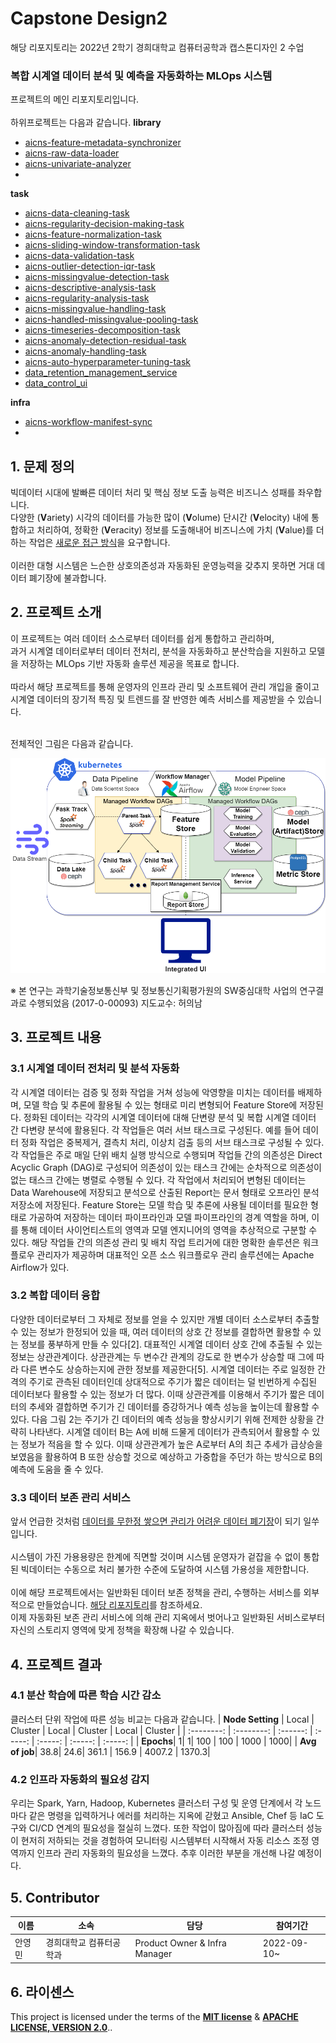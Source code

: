 # Capstone Design2

해당 리포지토리는 2022년 2학기 경희대학교 컴퓨터공학과 캡스톤디자인 2 수업
### 복합 시계열 데이터 분석 및 예측을 자동화하는 MLOps 시스템
프로젝트의 메인 리포지토리입니다.<br><br>
하위프로젝트는 다음과 같습니다.
<b>library</b>
- [aicns-feature-metadata-synchronizer](https://github.com/Youngmin-An/aicns-feature-metadata-synchronizer)
- [aicns-raw-data-loader](https://github.com/Youngmin-An/aicns-raw-data-loader.git)
- [aicns-univariate-analyzer](https://github.com/Youngmin-An/aicns-univariate-analyzer.git)
- 
<b>task</b>
- [aicns-data-cleaning-task](https://github.com/Youngmin-An/aicns-data-cleaning-task.git)
- [aicns-regularity-decision-making-task](https://github.com/Youngmin-An/aicns-regularity-decision-making-task.git)
- [aicns-feature-normalization-task](https://github.com/Youngmin-An/aicns-feature-normalization-task.git)
- [aicns-sliding-window-transformation-task](https://github.com/Youngmin-An/aicns-sliding-window-transformation-task.git)
- [aicns-data-validation-task](https://github.com/Youngmin-An/aicns-data-validation-task.git)
- [aicns-outlier-detection-iqr-task](https://github.com/Youngmin-An/aicns-outlier-detection-iqr-task.git)
- [aicns-missingvalue-detection-task](https://github.com/Youngmin-An/aicns-missingvalue-detection-task.git)
- [aicns-descriptive-analysis-task](https://github.com/Youngmin-An/aicns-descriptive-analysis-task.git)
- [aicns-regularity-analysis-task](https://github.com/Youngmin-An/aicns-regularity-analysis-task.git)
- [aicns-missingvalue-handling-task](https://github.com/Youngmin-An/aicns-missingvalue-handling-task.git)
- [aicns-handled-missingvalue-pooling-task](https://github.com/Youngmin-An/aicns-handled-missingvalue-pooling-task.git)
- [aicns-timeseries-decomposition-task](https://github.com/Youngmin-An/aicns-timeseries-decomposition-task.git)
- [aicns-anomaly-detection-residual-task](https://github.com/Youngmin-An/aicns-anomaly-detection-residual-task.git)
- [aicns-anomaly-handling-task](https://github.com/Youngmin-An/aicns-anomaly-handling-task.git)
- [aicns-auto-hyperparameter-tuning-task](https://github.com/Youngmin-An/aicns-auto-hyperparameter-tuning-task.git)
- [data_retention_management_service](https://github.com/Sparkhu/data-retention-management-service)
- [data_control_ui](https://github.com/Sparkhu/data-control-ui)

<b>infra</b>
- [aicns-workflow-manifest-sync](https://github.com/Youngmin-An/aicns-workflow-manifest-sync.git)
- 
## 1. 문제 정의
빅데이터 시대에 발빠른 데이터 처리 및 핵심 정보 도출 능력은 비즈니스 성패를 좌우합니다.<br>
다양한 (**V**ariety) 시각의 데이터를 가능한 많이 (**V**olume) 단시간 (**V**elocity) 내에 통합하고 처리하여, 정확한 (**V**eracity) 정보를 도출해내어 비즈니스에 가치 (**V**alue)를 더하는 작업은 <u>새로운 접근 방식</u>을 요구합니다.<br><br>
이러한 대형 시스템은 느슨한 상호의존성과 자동화된 운영능력을 갖추지 못하면 거대 데이터 폐기장에 불과합니다.

## 2. 프로젝트 소개
이 프로젝트는 여러 데이터 소스로부터 데이터를 쉽게 통합하고 관리하며,<br>
과거 시계열 데이터로부터 데이터 전처리, 분석을 자동화하고 분산학습을 지원하고 모델을 저장하는 MLOps 기반 자동화 솔루션 제공을 목표로 합니다.<br><br>
따라서 해당 프로젝트를 통해 운영자의 인프라 관리 및 소프트웨어 관리 개입을 줄이고 시계열 데이터의 장기적 특징 및 트렌드를 잘 반영한 예측 서비스를 제공받을 수 있습니다.<br><br>

전체적인 그림은 다음과 같습니다.

![overview](./images/overview.png)

※ 본 연구는 과학기술정보통신부 및 정보통신기획평가원의 SW중심대학 사업의 연구결과로 수행되었음 (2017-0-00093) 지도교수: 허의남

## 3. 프로젝트 내용
### 3.1 시계열 데이터 전처리 및 분석 자동화

 각 시계열 데이터는 검증 및 정화 작업을 거쳐 성능에 악영향을 미치는 데이터를 배제하며, 모델 학습 및 추론에 활용될 수 있는 형태로 미리 변형되어 Feature Store에 저장된다. 정화된 데이터는 각각의 시계열 데이터에 대해 단변량 분석 및 복합 시계열 데이터 간 다변량 분석에 활용된다. 각 작업들은 여러 서브 태스크로 구성된다. 예를 들어 데이터 정화 작업은 중복제거, 결측치 처리, 이상치 검출 등의 서브 태스크로 구성될 수 있다. 각 작업들은 주로 매일 단위 배치 실행 방식으로 수행되며 작업들 간의 의존성은 Direct Acyclic Graph (DAG)로 구성되어 의존성이 있는 태스크 간에는 순차적으로 의존성이 없는 태스크 간에는 병렬로 수행될 수 있다. 각 작업에서 처리되어 변형된 데이터는 Data Warehouse에 저장되고 분석으로 산출된 Report는 문서 형태로 오프라인 분석 저장소에 저장된다. Feature Store는 모델 학습 및 추론에 사용될 데이터를 필요한 형태로 가공하여 저장하는 데이터 파이프라인과 모델 파이프라인의 경계 역할을 하며, 이를 통해 데이터 사이언티스트의 영역과 모델 엔지니어의 영역을 추상적으로 구분할 수 있다. 해당 작업들 간의 의존성 관리 및 배치 작업 트리거에 대한 명확한 솔루션은 워크플로우 관리자가 제공하며 대표적인 오픈 소스 워크플로우 관리 솔루션에는 Apache Airflow가 있다.

### 3.2 복합 데이터 융합
 다양한 데이터로부터 그 자체로 정보를 얻을 수 있지만 개별 데이터 소스로부터 추출할 수 있는 정보가 한정되어 있을 때, 여러 데이터의 상호 간 정보를 결합하면 활용할 수 있는 정보를 풍부하게 만들 수 있다[2]. 대표적인 시계열 데이터 상호 간에 추출될 수 있는 정보는 상관관계이다. 상관관계는 두 변수간 관계의 강도로 한 변수가 상승할 때 그에 따라 다른 변수도 상승하는지에 관한 정보를 제공한다[5]. 시계열 데이터는 주로 일정한 간격의 주기로 관측된 데이터인데 상대적으로 주기가 짧은 데이터는 덜 빈번하게 수집된 데이터보다 활용할 수 있는 정보가 더 많다. 이때 상관관계를 이용해서 주기가 짧은 데이터의 추세와 결합하면 주기가 긴 데이터를 증강하거나 예측 성능을 높이는데 활용할 수 있다. 다음 그림 2는 주기가 긴 데이터의 예측 성능을 향상시키기 위해 전제한 상황을 간략히 나타낸다. 시계열 데이터 B는 A에 비해 드물게 데이터가 관측되어서 활용할 수 있는 정보가 적음을 할 수 있다. 이때 상관관계가 높은 A로부터 A의 최근 추세가 급상승을 보였음을 활용하여 B 또한 상승할 것으로 예상하고 가중합을 주던가 하는 방식으로 B의 예측에 도움을 줄 수 있다.

### 3.3 데이터 보존 관리 서비스
앞서 언급한 것처럼 <u>데이터를 무한정 쌓으면 관리가 어려운 데이터 폐기장</u>이 되기 일쑤입니다.<br><br>
시스템이 가진 가용용량은 한계에 직면할 것이며 시스템 운영자가 겉잡을 수 없이 통합된 빅데이터는 수동으로 처리 불가한 수준에 도달하여 시스템 가용성을 제한합니다.<br><br>
이에 해당 프로젝트에서는 일반화된 데이터 보존 정책을 관리, 수행하는 서비스를 외부적으로 만들었습니다. [해당 리포지토리](https://github.com/Sparkhu/data-retention-management-service.git)를 참조하세요.<br>이제 자동화된 보존 관리 서비스에 의해 관리 지옥에서 벗어나고 일반화된 서비스로부터 자신의 스토리지 영역에 맞게 정책을 확장해 나갈 수 있습니다.


## 4. 프로젝트 결과
### 4.1 분산 학습에 따른 학습 시간 감소
클러스터 단위 작업에 따른 성능 비교는 다음과 같습니다.
 | **Node Setting** | Local |  Cluster |  Local  |  Cluster |  Local  |  Cluster |
| :--------: | :--------: | :------: | :-----: | :-----: | :-----: | :-----: |
| **Epochs**| 1| 1| 100 | 100 | 1000 | 1000|
| **Avg of job**| 38.8| 24.6| 361.1 | 156.9 | 4007.2 | 1370.3|


### 4.2 인프라 자동화의 필요성 감지
우리는 Spark, Yarn, Hadoop, Kubernetes 클러스터 구성 및 운영 단계에서 각 노드마다 같은 명령을 입력하거나 에러를 처리하는 지옥에 갇혔고 Ansible, Chef 등 IaC 도구와 CI/CD 연계의 필요성을 절실히 느꼈다. 또한 작업이 많아짐에 따라 클러스터 성능이 현저히 저하되는 것을 경험하여 모니터링 시스템부터 시작해서 자동 리소스 조정 영역까지 인프라 관리 자동화의 필요성을 느꼈다. 추후 이러한 부분을 개선해 나갈 예정이다.

## 5. Contributor
|이름 |소속|담당|참여기간|
|------|------|------|------|
|안영민|경희대학교 컴퓨터공학과|Product Owner & Infra Manager|2022-09-10~|

## 6. 라이센스
This project is licensed under the terms of the [**MIT license**](https://opensource.org/licenses/MIT) & [**APACHE LICENSE, VERSION 2.0**](https://www.apache.org/licenses/LICENSE-2.0.txt)..
